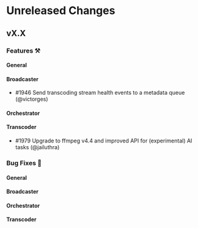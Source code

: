 # Unreleased Changes

## vX.X

### Features ⚒

#### General

#### Broadcaster
- \#1946 Send transcoding stream health events to a metadata queue (@victorges)

#### Orchestrator

#### Transcoder

- \#1979 Upgrade to ffmpeg v4.4 and improved API for (experimental) AI tasks (@jailuthra)

### Bug Fixes 🐞

#### General

#### Broadcaster

#### Orchestrator

#### Transcoder

